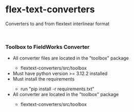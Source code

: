 # flex-text-converters
Converters to and from flextext interlinear format

<br>

### Toolbox to FieldWorks Converter
<ul>
    <li>All converter files are located in the "toolbox" package</li>
        <ul>
            <li>flextext-converters/src/toolbox</li>
        </ul>
    <li>Must have python version >= 3.12.2 installed</li>
    <li>Must install the requirements</li>
        <ul>
            <li>run "pip install -r requirements.txt"</li>
        </ul>
    <li>All converter are located in the "toolbox" package</li>
        <ul>
            <li>flextext-converters/src/toolbox</li>
        </ul>
</ul>

